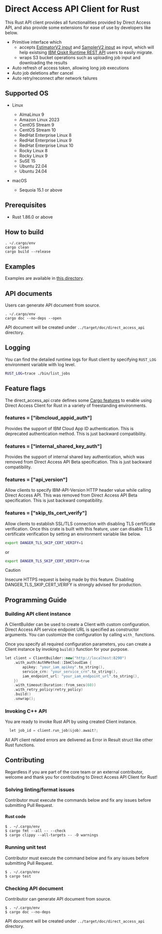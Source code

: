 # Direct Access API Client for Rust

This Rust API client provides all functionalities provided by Direct Access API, and also provide some extensions for ease of use by developers like below.

* Primitive interface which
  * accepts [EstimatorV2 input](https://github.com/Qiskit/ibm-quantum-schemas/blob/main/schemas/estimator_v2_schema.json) and [SamplerV2 input](https://github.com/Qiskit/ibm-quantum-schemas/blob/main/schemas/sampler_v2_schema.json) as input, which will help existsing [IBM Qiskit Runtime REST API](https://docs.quantum.ibm.com/api/runtime) users to easily migrate.
  * wraps S3 bucket operations such as uploading job input and downloading the results
* Auto refresh of access token, allowing long job executions
* Auto job deletions after cancel
* Auto retry/reconnect after network failures


## Supported OS

* Linux
  * AlmaLinux 9
  * Amazon Linux 2023
  * CentOS Stream 9
  * CentOS Stream 10
  * RedHat Enterprise Linux 8
  * RedHat Enterprise Linux 9
  * RedHat Enterprise Linux 10
  * Rocky Linux 8
  * Rocky Linux 9
  * SuSE 15
  * Ubuntu 22.04
  * Ubuntu 24.04

* macOS
  * Sequoia 15.1 or above

## Prerequisites

* Rust 1.86.0 or above

## How to build
```shell-session
. ~/.cargo/env
cargo clean
cargo build --release
```

## Examples

Examples are available in [this directory](./app).

## API documents

Users can generate API document from source.
```shell-session
. ~/.cargo/env
cargo doc --no-deps --open
```
API document will be created under `../target/doc/direct_access_api` directory. 


## Logging

You can find the detailed runtime logs for Rust client by specifying `RUST_LOG` environment variable with log level.


```bash
RUST_LOG=trace ./bin/list_jobs
```

## Feature flags

The direct_access_api crate defines some [Cargo features](https://doc.rust-lang.org/cargo/reference/manifest.html#the-features-section) to enable using Direct Access Client for Rust in a variety of freestanding environments.

### features = ["ibmcloud_appid_auth"]

Provides the support of IBM Cloud App ID authentication. This is deprecated authentication method. This is just backward compatibility.

### features = ["internal_shared_key_auth"]

Provides the support of internal shared key authentication, which was removed from Direct Access API Beta specification. This is just backward compatibility.

### features = ["api_version"]

Allow clients to specify IBM-API-Version HTTP header value while calling Direct Access API. This was removed from Direct Access API Beta specification. This is just backward compatibility. 

### features = ["skip_tls_cert_verify"]
  
Allow clients to establish SSL/TLS connection with disabling TLS certificate verification.
Once this crate is built with this feature, user can disable TLS certificate verification by setting an environment variable like below.
  
```bash
export DANGER_TLS_SKIP_CERT_VERIFY=1
``` 
or
```bash
export DANGER_TLS_SKIP_CERT_VERIFY=true
```

> [!CAUTION]
> Insecure HTTPS request is being made by this feature. Disabling DANGER_TLS_SKIP_CERT_VERIFY is strongly advised for production.


## Programming Guide

### Building API client instance

A ClientBuilder can be used to create a Client with custom configuration. Direct Access API service endpoint URL is specified as constructor arguments. You can customize the configuration by calling `with_` functions.

Once you specify all required configuration parameters, you can create a Client instance by invoking `build()` function for your purpose.

```cpp
let client = ClientBuilder::new("http://localhost:8290")
    .with_auth(AuthMethod::IbmCloudIam {
        apikey: "your_iam_apikey".to_string(),
        service_crn: "your_service_crn".to_string(),
        iam_endpoint_url: "your_iam_endpoint_url".to_string(),
    })
    .with_timeout(Duration::from_secs(60))
    .with_retry_policy(retry_policy)
    .build()
    .unwrap();
```


### Invoking C++ API

You are ready to invoke Rust API by using created Client instance.

```cpp
  let job_id = client.run_job(&job).await?;
```

All API client related errors are delivered as Error in Result struct like other Rust functions.

## Contributing

Regardless if you are part of the core team or an external contributor, welcome and thank you for contributing to Direct Access API Client for Rust!

### Solving linting/format issues

Contributor must execute the commands below and fix any issues before submitting Pull Request.

#### Rust code
```shell-session
$ . ~/.cargo/env
$ cargo fmt --all -- --check
$ cargo clippy --all-targets -- -D warnings
```

### Running unit test

Contributor must execute the command below and fix any issues before submitting Pull Request.
```shell-session
$ . ~/.cargo/env
$ cargo test
```

### Checking API document

Contributor can generate API document from source.
```shell-session
$ . ~/.cargo/env
$ cargo doc --no-deps
```
API document will be created under `../target/doc/direct_access_api` directory.

